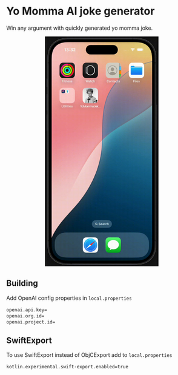 # Yo Momma AI joke generator
Win any argument with quickly generated yo momma joke.

<p align="center">
<img src="docs/yo-momma-demo.mov.gif" alt="drawing" width="300"/>
</p>

## Building
Add OpenAI config properties in `local.properties`
```local.properties
openai.api.key=
openai.org.id=
openai.project.id=
```
## SwiftExport
To use SwiftExport instead of ObjCExport add to `local.properties`
```bash
kotlin.experimental.swift-export.enabled=true
```
